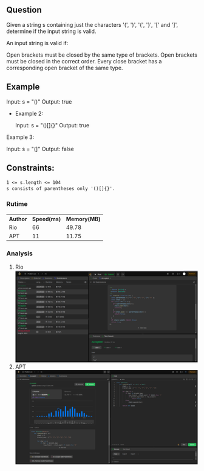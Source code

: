 

## Question

Given a string s containing just the characters '(', ')', '{', '}', '[' and ']', determine if the input string is valid.

An input string is valid if:

Open brackets must be closed by the same type of brackets.
Open brackets must be closed in the correct order.
Every close bracket has a corresponding open bracket of the same type.


## Example

Input: s = "()"
Output: true

- Example 2:

  Input: s = "()[]{}"
Output: true

Example 3:

Input: s = "(]"
Output: false


## Constraints:

    1 <= s.length <= 104
    s consists of parentheses only '()[]{}'.

### Rutime
<table>
  <tr>
    <th>Author</th>
    <th>Speed(ms)</th>
    <th>Memory(MB)</th>
  </tr>
 
  <tr>
    <td>Rio</td>
    <td>66</td>
    <td>49.78</td>
  </tr>
  <tr>
    <td>APT</td>
    <td>11</td>
    <td>11.75</td>
  </tr>
</table>


### Analysis
1. Rio 
![im](img/rio.png)
2. APT
![img](img/apt.png)
